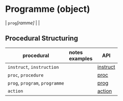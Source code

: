 # Programme (object) 




| `prog`*[ramme]* | |


## <a name="proce"></a> Procedural Structuring

| procedural | notes<br>examples | API |
|--|:--|--|
| `instruct`, `instruction` |  | [instruct](/instruct.md) |
| `proc`, `procedure` | | [proc](/proc.md) |
| `prog`, `program`, `programme` | | [prog](/prog.md) |
| `action` | | [action](/action.md) |